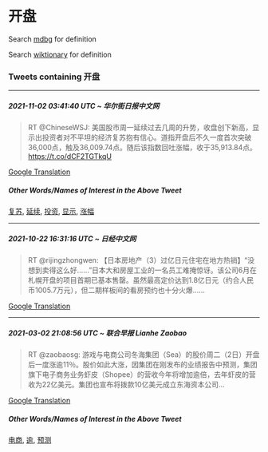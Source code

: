 # 开盘

Search [mdbg](https://www.mdbg.net/chinese/dictionary?page=worddict&wdrst=0&wdqb=开盘) for definition

Search [wiktionary](https://en.wiktionary.org/wiki/开盘) for definition

### Tweets containing 开盘

___
##### 2021-11-02 03:41:40 UTC ~ 华尔街日报中文网
> RT @ChineseWSJ: 美国股市周一延续过去几周的升势，收盘创下新高，显示出投资者对不平坦的经济复苏抱有信心。道指开盘后不久一度首次突破36,000点，触及36,009.74点。随后该指数回吐涨幅，收于35,913.84点。https://t.co/dCF2TGTkqU

[Google Translation](https://translate.google.com/?hi=en&tab=TT&sl=zh-CN&tl=en&op=translate&text=RT+%40ChineseWSJ%3A+%E7%BE%8E%E5%9B%BD%E8%82%A1%E5%B8%82%E5%91%A8%E4%B8%80%E5%BB%B6%E7%BB%AD%E8%BF%87%E5%8E%BB%E5%87%A0%E5%91%A8%E7%9A%84%E5%8D%87%E5%8A%BF%EF%BC%8C%E6%94%B6%E7%9B%98%E5%88%9B%E4%B8%8B%E6%96%B0%E9%AB%98%EF%BC%8C%E6%98%BE%E7%A4%BA%E5%87%BA%E6%8A%95%E8%B5%84%E8%80%85%E5%AF%B9%E4%B8%8D%E5%B9%B3%E5%9D%A6%E7%9A%84%E7%BB%8F%E6%B5%8E%E5%A4%8D%E8%8B%8F%E6%8A%B1%E6%9C%89%E4%BF%A1%E5%BF%83%E3%80%82%E9%81%93%E6%8C%87%E5%BC%80%E7%9B%98%E5%90%8E%E4%B8%8D%E4%B9%85%E4%B8%80%E5%BA%A6%E9%A6%96%E6%AC%A1%E7%AA%81%E7%A0%B436%2C000%E7%82%B9%EF%BC%8C%E8%A7%A6%E5%8F%8A36%2C009.74%E7%82%B9%E3%80%82%E9%9A%8F%E5%90%8E%E8%AF%A5%E6%8C%87%E6%95%B0%E5%9B%9E%E5%90%90%E6%B6%A8%E5%B9%85%EF%BC%8C%E6%94%B6%E4%BA%8E35%2C913.84%E7%82%B9%E3%80%82https%3A%2F%2Ft.co%2FdCF2TGTkqU)
##### Other Words/Names of Interest in the Above Tweet
[复苏](复苏.md), [延续](延续.md), [投资](投资.md), [显示](显示.md), [涨幅](涨幅.md)
___
##### 2021-10-22 16:31:16 UTC ~ 日经中文网
> RT @rijingzhongwen: 【日本房地产（3）过亿日元住宅在地方热销】“没想到卖得这么好……”日本大和房屋工业的一名员工难掩惊讶。该公司6月在札幌开盘的项目首期已基本售罄。虽然最高定价达到1.8亿日元（约合人民币1005.7万元），但二期样板间的看房预约也十分火爆……

[Google Translation](https://translate.google.com/?hi=en&tab=TT&sl=zh-CN&tl=en&op=translate&text=RT+%40rijingzhongwen%3A+%E3%80%90%E6%97%A5%E6%9C%AC%E6%88%BF%E5%9C%B0%E4%BA%A7%EF%BC%883%EF%BC%89%E8%BF%87%E4%BA%BF%E6%97%A5%E5%85%83%E4%BD%8F%E5%AE%85%E5%9C%A8%E5%9C%B0%E6%96%B9%E7%83%AD%E9%94%80%E3%80%91%E2%80%9C%E6%B2%A1%E6%83%B3%E5%88%B0%E5%8D%96%E5%BE%97%E8%BF%99%E4%B9%88%E5%A5%BD%E2%80%A6%E2%80%A6%E2%80%9D%E6%97%A5%E6%9C%AC%E5%A4%A7%E5%92%8C%E6%88%BF%E5%B1%8B%E5%B7%A5%E4%B8%9A%E7%9A%84%E4%B8%80%E5%90%8D%E5%91%98%E5%B7%A5%E9%9A%BE%E6%8E%A9%E6%83%8A%E8%AE%B6%E3%80%82%E8%AF%A5%E5%85%AC%E5%8F%B86%E6%9C%88%E5%9C%A8%E6%9C%AD%E5%B9%8C%E5%BC%80%E7%9B%98%E7%9A%84%E9%A1%B9%E7%9B%AE%E9%A6%96%E6%9C%9F%E5%B7%B2%E5%9F%BA%E6%9C%AC%E5%94%AE%E7%BD%84%E3%80%82%E8%99%BD%E7%84%B6%E6%9C%80%E9%AB%98%E5%AE%9A%E4%BB%B7%E8%BE%BE%E5%88%B01.8%E4%BA%BF%E6%97%A5%E5%85%83%EF%BC%88%E7%BA%A6%E5%90%88%E4%BA%BA%E6%B0%91%E5%B8%811005.7%E4%B8%87%E5%85%83%EF%BC%89%EF%BC%8C%E4%BD%86%E4%BA%8C%E6%9C%9F%E6%A0%B7%E6%9D%BF%E9%97%B4%E7%9A%84%E7%9C%8B%E6%88%BF%E9%A2%84%E7%BA%A6%E4%B9%9F%E5%8D%81%E5%88%86%E7%81%AB%E7%88%86%E2%80%A6%E2%80%A6)
___
##### 2021-03-02 21:08:56 UTC ~ 联合早报 Lianhe Zaobao
> RT @zaobaosg: 游戏与电商公司冬海集团（Sea）的股价周二（2日）开盘后一度涨逾11％。股价如此大涨，因集团在刚发布的业绩报告中预测，集团旗下电子商务业务虾皮（Shopee）的营收今年将增加逾倍，去年虾皮的营收为22亿美元。集团也宣布将拨款10亿美元成立东海资本公司…

[Google Translation](https://translate.google.com/?hi=en&tab=TT&sl=zh-CN&tl=en&op=translate&text=RT+%40zaobaosg%3A+%E6%B8%B8%E6%88%8F%E4%B8%8E%E7%94%B5%E5%95%86%E5%85%AC%E5%8F%B8%E5%86%AC%E6%B5%B7%E9%9B%86%E5%9B%A2%EF%BC%88Sea%EF%BC%89%E7%9A%84%E8%82%A1%E4%BB%B7%E5%91%A8%E4%BA%8C%EF%BC%882%E6%97%A5%EF%BC%89%E5%BC%80%E7%9B%98%E5%90%8E%E4%B8%80%E5%BA%A6%E6%B6%A8%E9%80%BE11%EF%BC%85%E3%80%82%E8%82%A1%E4%BB%B7%E5%A6%82%E6%AD%A4%E5%A4%A7%E6%B6%A8%EF%BC%8C%E5%9B%A0%E9%9B%86%E5%9B%A2%E5%9C%A8%E5%88%9A%E5%8F%91%E5%B8%83%E7%9A%84%E4%B8%9A%E7%BB%A9%E6%8A%A5%E5%91%8A%E4%B8%AD%E9%A2%84%E6%B5%8B%EF%BC%8C%E9%9B%86%E5%9B%A2%E6%97%97%E4%B8%8B%E7%94%B5%E5%AD%90%E5%95%86%E5%8A%A1%E4%B8%9A%E5%8A%A1%E8%99%BE%E7%9A%AE%EF%BC%88Shopee%EF%BC%89%E7%9A%84%E8%90%A5%E6%94%B6%E4%BB%8A%E5%B9%B4%E5%B0%86%E5%A2%9E%E5%8A%A0%E9%80%BE%E5%80%8D%EF%BC%8C%E5%8E%BB%E5%B9%B4%E8%99%BE%E7%9A%AE%E7%9A%84%E8%90%A5%E6%94%B6%E4%B8%BA22%E4%BA%BF%E7%BE%8E%E5%85%83%E3%80%82%E9%9B%86%E5%9B%A2%E4%B9%9F%E5%AE%A3%E5%B8%83%E5%B0%86%E6%8B%A8%E6%AC%BE10%E4%BA%BF%E7%BE%8E%E5%85%83%E6%88%90%E7%AB%8B%E4%B8%9C%E6%B5%B7%E8%B5%84%E6%9C%AC%E5%85%AC%E5%8F%B8%E2%80%A6)
##### Other Words/Names of Interest in the Above Tweet
[电商](电商.md), [逾](逾.md), [预测](预测.md)
